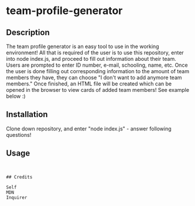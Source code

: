 # team-profile-generator


## Description 

The team profile generator is an easy tool to use in the working environment!
All that is required of the user is to use this repository, enter into node index.js, and proceed to fill out information about their team. Users are prompted to enter ID number, e-mail, schooling, name, etc. Once the user is done filling out corresponding information to the amount of team members they have, they can choose "I don't want to add anymore team members." Once finished, an HTML file will be created which can be opened in the browser to view cards of added team members! See example below :)



## Installation

Clone down repository, and enter "node index.js" - answer following questions!


## Usage 

```


## Credits

Self
MDN
Inquirer
